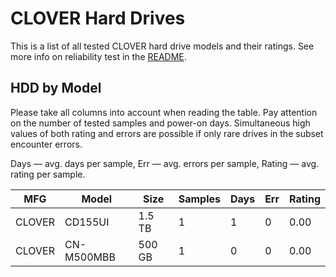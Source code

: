 CLOVER Hard Drives
==================

This is a list of all tested CLOVER hard drive models and their ratings. See more
info on reliability test in the [README](https://github.com/linuxhw/SMART).

HDD by Model
------------

Please take all columns into account when reading the table. Pay attention on the
number of tested samples and power-on days. Simultaneous high values of both rating
and errors are possible if only rare drives in the subset encounter errors.

Days   — avg. days per sample,
Err    — avg. errors per sample,
Rating — avg. rating per sample.

| MFG       | Model              | Size   | Samples | Days  | Err   | Rating |
|-----------|--------------------|--------|---------|-------|-------|--------|
| CLOVER    | CD155UI            | 1.5 TB | 1       | 1     | 0     | 0.00   |
| CLOVER    | CN-M500MBB         | 500 GB | 1       | 0     | 0     | 0.00   |
